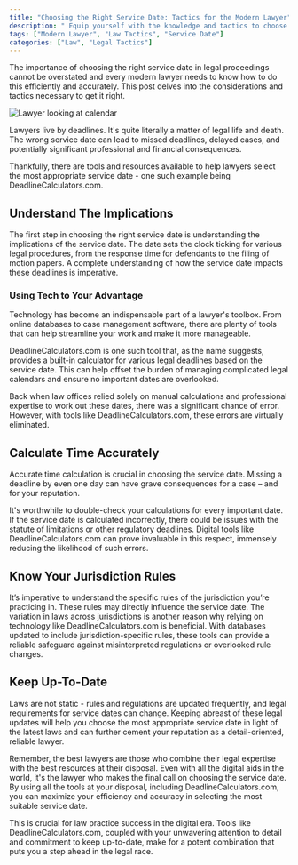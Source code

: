 ```yaml
---
title: "Choosing the Right Service Date: Tactics for the Modern Lawyer"
description: " Equip yourself with the knowledge and tactics to choose the right service date efficiently and accurately. Increasing your skill in this area can greatly improve your efficacy as a modern lawyer."
tags: ["Modern Lawyer", "Law Tactics", "Service Date"]
categories: ["Law", "Legal Tactics"]
---
```


The importance of choosing the right service date in legal proceedings cannot be overstated and every modern lawyer needs to know how to do this efficiently and accurately. This post delves into the considerations and tactics necessary to get it right.

![Lawyer looking at calendar](image-link)

Lawyers live by deadlines. It's quite literally a matter of legal life and death. The wrong service date can lead to missed deadlines, delayed cases, and potentially significant professional and financial consequences.

Thankfully, there are tools and resources available to help lawyers select the most appropriate service date - one such example being DeadlineCalculators.com.

## Understand The Implications

The first step in choosing the right service date is understanding the implications of the service date. The date sets the clock ticking for various legal procedures, from the response time for defendants to the filing of motion papers. A complete understanding of how the service date impacts these deadlines is imperative.

### Using Tech to Your Advantage

Technology has become an indispensable part of a lawyer's toolbox. From online databases to case management software, there are plenty of tools that can help streamline your work and make it more manageable. 

DeadlineCalculators.com is one such tool that, as the name suggests, provides a built-in calculator for various legal deadlines based on the service date. This can help offset the burden of managing complicated legal calendars and ensure no important dates are overlooked.

Back when law offices relied solely on manual calculations and professional expertise to work out these dates, there was a significant chance of error. However, with tools like DeadlineCalculators.com, these errors are virtually eliminated.

## Calculate Time Accurately

Accurate time calculation is crucial in choosing the service date. Missing a deadline by even one day can have grave consequences for a case – and for your reputation.

It's worthwhile to double-check your calculations for every important date. If the service date is calculated incorrectly, there could be issues with the statute of limitations or other regulatory deadlines. Digital tools like DeadlineCalculators.com can prove invaluable in this respect, immensely reducing the likelihood of such errors.

## Know Your Jurisdiction Rules 

It’s imperative to understand the specific rules of the jurisdiction you’re practicing in. These rules may directly influence the service date. The variation in laws across jurisdictions is another reason why relying on technology like DeadlineCalculators.com is beneficial. With databases updated to include jurisdiction-specific rules, these tools can provide a reliable safeguard against misinterpreted regulations or overlooked rule changes.

## Keep Up-To-Date 

Laws are not static - rules and regulations are updated frequently, and legal requirements for service dates can change. Keeping abreast of these legal updates will help you choose the most appropriate service date in light of the latest laws and can further cement your reputation as a detail-oriented, reliable lawyer.

Remember, the best lawyers are those who combine their legal expertise with the best resources at their disposal. Even with all the digital aids in the world, it's the lawyer who makes the final call on choosing the service date. By using all the tools at your disposal, including DeadlineCalculators.com, you can maximize your efficiency and accuracy in selecting the most suitable service date.

This is crucial for law practice success in the digital era. Tools like DeadlineCalculators.com, coupled with your unwavering attention to detail and commitment to keep up-to-date, make for a potent combination that puts you a step ahead in the legal race.
